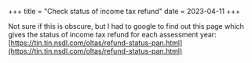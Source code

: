 +++
title = "Check status of income tax refund"
date = 2023-04-11
+++

Not sure if this is obscure, but I had to google to find out this page which
gives the status of income tax refund for each assessment year:
[https://tin.tin.nsdl.com/oltas/refund-status-pan.html](https://tin.tin.nsdl.com/oltas/refund-status-pan.html)